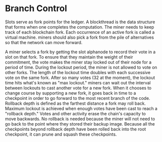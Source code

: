 # Branch Control

Slots serve as fork points for the ledger. A blockthread is the data structure that forms when one completes the computation. The miner needs to keep track of each blockchain fork. Each occurrence of an active fork is called a virtual machine. miners should also pick a fork from the pile of alternatives so that the network can move forward.

A miner selects a fork by getting the slot alphanode to record their vote in a slot on that fork. To ensure that they maintain the weight of their commitment, the vote makes the miner stay locked out of their node for a period of time. During the lockout period, the miner is not allowed to vote on other forks. The length of the lockout time doubles with each successive vote on the same fork. After so many votes (32 at the moment), the lockout time hits what's known as "max lockout." miners can wait out the interval between lockouts to cast another vote for a new fork. When it chooses to change course by supporting a new fork, it goes back in time to a checkpoint in order to go forward to the most recent branch of the code. Rollback depth is defined as the farthest distance a fork may roll back. Maximum lockout is achieved when enough votes have been cast to reach a "rollback depth." Votes and other activity erase the chain's capacity to move backwards. No rollback is needed because the miner will not need to go back to the point where they stored their backup image. Because all the checkpoints beyond rollback depth have been rolled back into the root checkpoint, it can prune and squash these checkpoints.